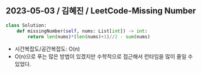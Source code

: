 ## 2023-05-03 / 김혜진 / LeetCode-Missing Number

```python
class Solution:
    def missingNumber(self, nums: List[int]) -> int:
        return len(nums)*(len(nums)+1)//2 - sum(nums)
```

- 시간복잡도/공간복잡도: O(n)
- O(n)으로 푸는 많은 방법이 있겠지만 수학적으로 접근해서 런타임을 많이 줄일 수 있었다.
